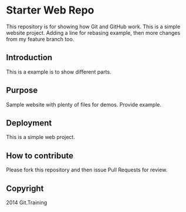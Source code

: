# Starter Web Repo

This repository is for showing how Git and GitHub work. This is a simple website project.
Adding a line for rebasing example, then more changes from my feature branch
too.

## Introduction

This is a example is to show different parts.

## Purpose

Sample website with plenty of files for demos. Provide example.

## Deployment

This is a simple web project.

## How to contribute

Please fork this repository and then issue Pull Requests for review.

## Copyright 

2014 Git.Training